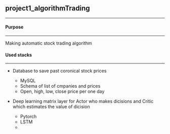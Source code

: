 ## project1_algorithmTrading
--------------



#### Purpose
--------------
Making automatic stock trading algorithm



#### Used stacks
--------------
+ Database to save past coronical stock prices
  + MySQL
  + Schema of list of cmpanies and prices
  + Open, high, low, close price per one day

+ Deep learning matrix layer for Actor who makes dicisions and Critic which estimates the value of dicision
  + Pytorch
  + LSTM
  + 
